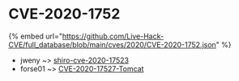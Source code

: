 # CVE-2020-1752
{% embed url="https://github.com/Live-Hack-CVE/full_database/blob/main/cves/2020/CVE-2020-1752.json" %}

* jweny ~> [shiro-cve-2020-17523](https://www.alice-snow.ru/2020/database/cve-2020-1752/shiro-cve-2020-17523-jweny)
* forse01 ~> [CVE-2020-17527-Tomcat](https://www.alice-snow.ru/2020/database/cve-2020-1752/cve-2020-17527-tomcat-forse01)
